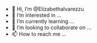 - 👋 Hi, I’m @Elizabethalvarezzu
- 👀 I’m interested in ...
- 🌱 I’m currently learning ...
- 💞️ I’m looking to collaborate on ...
- 📫 How to reach me ...

<!---
Elizabethalvarezzu/Elizabethalvarezzu is a ✨ special ✨ repository because its `README.md` (this file) appears on your GitHub profile.
You can click the Preview link to take a look at your changes.
--->
